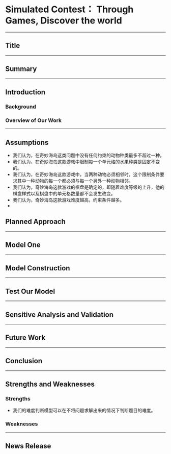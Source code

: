 # Simulated Contest： Through Games, Discover the world

---

## Title

---

## Summary

---

## Introduction

### Background

### Overview of Our Work

---

## Assumptions

* 我们认为，在奇妙海岛这类问题中没有任何约束的动物种类最多不超过一种。
* 我们认为，在奇妙海岛这款游戏中限制每一个单元格的水果种类是固定不变的。
* 我们认为，在奇妙海岛这款游戏中，当两种动物必须相邻时，这个限制条件要求其中一种动物的每一个都必须与每一个另外一种动物相邻。
* 我们认为，奇妙海岛这款游戏的棋盘是确定的，即随着难度等级的上升，他的棋盘样式以及棋盘中的单元格数量都不会发生改变。
* 我们认为，奇妙海岛这款游戏难度越高，约束条件越多。
* 
## Planned Approach

---

## Model One

---

## Model Construction

---

## Test Our Model

---

## Sensitive Analysis and Validation

---

## Future Work

---

## Conclusion

---

## Strengths and Weaknesses

### Strengths
* 我们的难度判断模型可以在不将问题求解出来的情况下判断题目的难度。

### Weaknesses

---

## News Release
